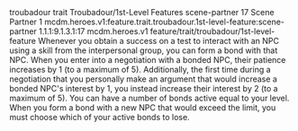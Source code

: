 <ability>
  <metadata>
    <class>troubadour</class>
    <feature_type>trait</feature_type>
    <file_dpath>Troubadour/1st-Level Features</file_dpath>
    <item_id>scene-partner</item_id>
    <item_index>17</item_index>
    <item_name>Scene Partner</item_name>
    <level>1</level>
    <scc>mcdm.heroes.v1:feature.trait.troubadour.1st-level-feature:scene-partner</scc>
    <scdc>1.1.1:9.1.3.1:17</scdc>
    <source>mcdm.heroes.v1</source>
    <type>feature/trait/troubadour/1st-level-feature</type>
  </metadata>
  <effects>
    <effect type="mundane">Whenever you obtain a success on a test to interact with an NPC using a skill from the interpersonal group, you can form a bond with that NPC. When you enter into a negotiation with a bonded NPC, their patience increases by 1 (to a maximum of 5). Additionally, the first time during a negotiation that you personally make an argument that would increase a bonded NPC&apos;s interest by 1, you instead increase their interest by 2 (to a maximum of 5).
You can have a number of bonds active equal to your level. When you form a bond with a new NPC that would exceed the limit, you must choose which of your active bonds to lose.</effect>
  </effects>
</ability>

